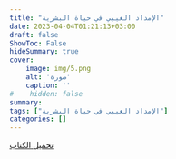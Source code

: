 ```yaml
---
title: "الإمداد الغيبي في حياة البشرية"
date: 2023-04-04T01:21:13+03:00
draft: false
ShowToc: False
hideSummary: true
cover:
    image: img/5.png
    alt: 'صورة'
    caption: ''
#    hidden: false
summary: 
tags: ["الإمداد الغيبي في حياة البشرية"]
categories: []
---
```

[تحميل الكتاب](./../../books/5.pdf)

